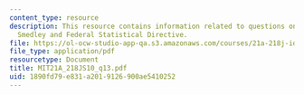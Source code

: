 ```yaml
---
content_type: resource
description: This resource contains information related to questions on Omi & Winant,
  Smedley and Federal Statistical Directive.
file: https://ol-ocw-studio-app-qa.s3.amazonaws.com/courses/21a-218j-identity-and-difference-spring-2010/1890fd79e831a2019126900ae5410252_MIT21A_218JS10_q13.pdf
file_type: application/pdf
resourcetype: Document
title: MIT21A_218JS10_q13.pdf
uid: 1890fd79-e831-a201-9126-900ae5410252
---
```

